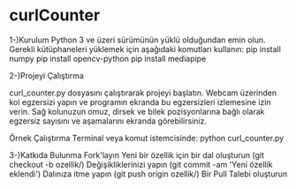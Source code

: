 # curlCounter

1-)Kurulum
Python 3 ve üzeri sürümünün yüklü olduğundan emin olun.
Gerekli kütüphaneleri yüklemek için aşağıdaki komutları kullanın:
pip install numpy
pip install opencv-python
pip install mediapipe

2-)Projeyi Çalıştırma

curl_counter.py dosyasını çalıştırarak projeyi başlatın.
Webcam üzerinden kol egzersizi yapın ve programın ekranda bu egzersizleri izlemesine izin verin.
Sağ kolunuzun omuz, dirsek ve bilek pozisyonlarına bağlı olarak egzersiz sayısını ve aşamalarını ekranda görebilirsiniz.

Örnek Çalıştırma
Terminal veya komut istemcisinde:
python curl_counter.py

3-)Katkıda Bulunma
Fork'layın
Yeni bir özellik için bir dal oluşturun (git checkout -b ozellik/)
Değişikliklerinizi yapın (git commit -am 'Yeni özellik eklendi')
Dalınıza itme yapın (git push origin ozellik/)
Bir Pull Talebi oluşturun
